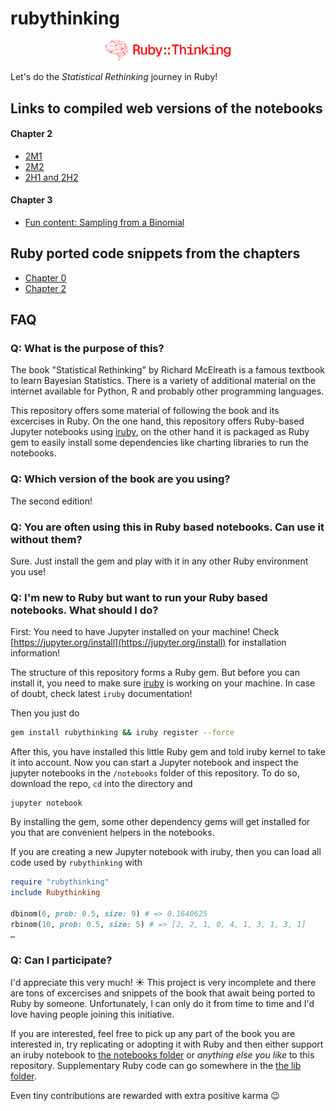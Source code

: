 ﻿# rubythinking

<p align="center">
  <img src="rubythinking.svg" alt="RubyThinking Logo" width="200"/>
</p>

Let's do the _Statistical Rethinking_ journey in Ruby!

## Links to compiled web versions of the notebooks

#### Chapter 2

* [2M1](https://www.robinstammer.de/rubythinking/solutions/2m1)
* [2M2](https://www.robinstammer.de/rubythinking/solutions/2m2)
* [2H1 and 2H2](https://www.robinstammer.de/rubythinking/solutions/2h1_2h2)

#### Chapter 3

* [Fun content: Sampling from a Binomial](https://www.robinstammer.de/rubythinking/binomial)

## Ruby ported code snippets from the chapters

* [Chapter 0](https://github.com/rstammer/rubythinking/blob/master/notebooks/0_chapter_code_snippets.ipynb)
* [Chapter 2](https://github.com/rstammer/rubythinking/blob/master/notebooks/2_chapter_code_snippets.ipynb)

## FAQ

### Q: What is the purpose of this?

The book "Statistical Rethinking" by Richard McElreath is a famous textbook
to learn Bayesian Statistics. There is a variety of additional material on
the internet available for Python, R and probably other programming languages.

This repository offers some material of following the book and its excercises
in Ruby. On the one hand, this repository offers Ruby-based Jupyter notebooks
using [iruby](https://github.com/SciRuby/iruby), on the other hand it is
packaged as Ruby gem to easily install some dependencies like charting libraries
to run the notebooks.

### **Q**: Which version of the book are you using?

The second edition!


### Q: You are often using this in Ruby based notebooks. Can use it without them?

Sure. Just install the gem and play with it in any other Ruby environment you use!

### Q: I'm new to Ruby but want to run your Ruby based notebooks. What should I do?

First: You need to have Jupyter installed on your machine! Check [https://jupyter.org/install](https://jupyter.org/install) for
installation information!

The structure of this repository forms a Ruby gem. But before you can install
it, you need to make sure [iruby](https://github.com/SciRuby/iruby) is working on
your machine. In case of doubt, check latest `iruby` documentation!

Then you just do

```bash
gem install rubythinking && iruby register --force
```

After this, you have installed this little Ruby gem and told iruby kernel to take
it into account. Now you can start a Jupyter notebook and inspect the jupyter
notebooks in the `/notebooks` folder of this repository. To do so, download the repo,
`cd` into the directory and

```
jupyter notebook
```

By installing the gem, some other dependency gems will get installed for you that are
convenient helpers in the notebooks.

If you are creating a new Jupyter notebook with iruby, then you can load all code
used by `rubythinking` with

```Ruby
require "rubythinking"
include Rubythinking

dbinom(6, prob: 0.5, size: 9) # => 0.1640625
rbinom(10, prob: 0.5, size: 5) # => [2, 2, 1, 0, 4, 1, 3, 1, 3, 1]
…
```

### Q: Can I participate?

I'd appreciate this very much! ☀️ This project is very incomplete and there are tons of excercises and snippets of the book
that await being ported to Ruby by someone. Unfortunately, I can only do it from time to time and I'd love having people joining
this initiative.

If you are interested, feel free to pick up any part of the book you are interested in, try replicating or adopting it with Ruby and
then either support an iruby notebook to [the notebooks folder](https://github.com/rstammer/rubythinking/tree/master/notebooks) or _anything else you like_ to this repository.
Supplementary Ruby code can go somewhere in the [the lib folder](https://github.com/rstammer/rubythinking/tree/master/lib).

Even tiny contributions are rewarded with extra positive karma 😉
